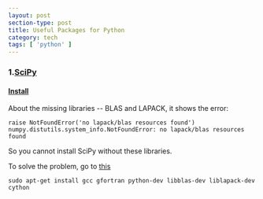 ```yaml
---
layout: post
section-type: post
title: Useful Packages for Python
category: tech
tags: [ 'python' ]
---
```


### 1.[SciPy](http://www.scipy.org)
#### [Install](http://www.scipy.org/install.html)
About the missing libraries -- BLAS and LAPACK,
it shows the error:
```
raise NotFoundError('no lapack/blas resources found')
numpy.distutils.system_info.NotFoundError: no lapack/blas resources found
```
So you cannot install SciPy without these libraries.

To solve the problem, go to [this](http://www.scipy.org/scipylib/building/linux.html#debian-ubuntu)
```
sudo apt-get install gcc gfortran python-dev libblas-dev liblapack-dev cython
```


